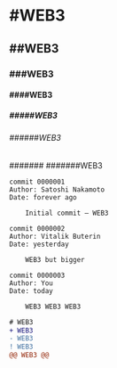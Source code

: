 <!--
**tharunbethina/tharunbethina** is a ✨ _special_ ✨ repository because its `README.md` (this file) appears on your GitHub profile.

Here are some ideas to get you started:

- 🔭 I’m currently working on ...
- 🌱 I’m currently learning ...
- 👯 I’m looking to collaborate on ...
- 🤔 I’m looking for help with ...
- 💬 Ask me about ...
- 📫 How to reach me: ...
- 😄 Pronouns: ...
- ⚡ Fun fact: ...
-->
# #WEB3
## ##WEB3
### ###WEB3
#### ####WEB3
##### #####WEB3
###### ######WEB3
####### #######WEB3

```git
commit 0000001
Author: Satoshi Nakamoto
Date: forever ago

    Initial commit — WEB3

commit 0000002
Author: Vitalik Buterin
Date: yesterday

    WEB3 but bigger

commit 0000003
Author: You
Date: today

    WEB3 WEB3 WEB3
```

```diff
# WEB3
+ WEB3
- WEB3
! WEB3
@@ WEB3 @@
```
